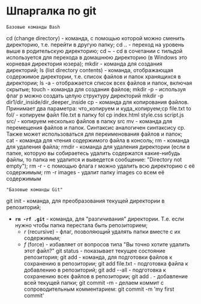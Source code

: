 #                                            **Шпаргалка по git**
    Базовые команды Bash
cd (change directory) - команда, с помощью которой можно сменить директорию, т.е. перейти в другую папку;
cd .. - переход на уровень выше в родительскую директорию;
cd ~ - cd в сочетании с тильдой используется для перехода в домашнюю директорию (в Windows это корневая директория юзера);
mkdir - команда для создания директорий;
ls (list directory contents) - команда, отображающая содержимое директории, т.е. список файлов и папок хранящихся в директории;
ls -a - отображается список всех файлов и папок, включая скрытые;
touch - команда для создания файлов;
mkdir -p - используя флаг p можно создать целую структуру директорий mkdir -p dir1/dir_inside/dir_deeper_inside
cp - команда для копирования файлов. Принимает два параметра: что_копируем и куда_копируем;cp file.txt to fol/ - копируем файл file.txt в папку fol
cp index.html style.css script.js src/ - копируем несколько файлов в папку src
mv - команда для перемещения файлов и папок. Синтаксис аналогичен синтаксису cp. Также может использоваться для переименования файлов и папок;
cat - команда для чтения содержимого файла в консоль;
rm - команда для удаления файла;
rmdir - команда для удаления директории (если в папке, которую вы собираетесь удалить содержатся какие-нибудь файлы, то папка не удалится и выведется сообщение: "Directory not empty");
rm -r - с помощью флага r можно удалить всю директорию с её содержимым;
rm -r images - удалит папку images со всем её содержимым

    "Базовые команды Git"
git init - команда, для преобразования текущей директории в репозиторий;
- **`rm -rf .git`** - команда, для "разгичивания" директории. Т.е. если нужно чтобы папка перестала быть репозиторием;
    - *r* (recursive) - флаг, позволяющий удалять папки вместе с их содержимым;
    - *f* (force) - избавляет от вопросов типа "Вы точно хотите удалить этот файл?"
git status - показывает текущее состояние репозитория;
git add - команда, для подготовки файлов к сохранению в репозитории;
git add file.txt - подготовка файла к добавлению в репозиторий;
git add --all - подготовка к сохранению всех файлов в репозитории;
git add . - добавление всей текущей папки;
git commit -m - делаем коммит с сопроводительным комментарием: git commit -m 'my first commit'